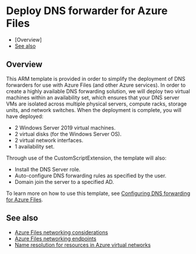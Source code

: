 # Deploy DNS forwarder for Azure Files
- [Overview]
- [See also](#see-also)

## Overview
This ARM template is provided in order to simplify the deployment of DNS forwarders for use with Azure Files (and other Azure services). In order to create a highly available DNS forwarding solution, we will deploy two virtual machines within an availability set, which ensures that your DNS server VMs are isolated across multiple physical servers, compute racks, storage units, and network switches. When the deployment is complete, you will have deployed:

- 2 Windows Server 2019 virtual machines.
- 2 virtual disks (for the Windows Server OS).
- 2 virtual network interfaces.
- 1 availability set.

Through use of the CustomScriptExtension, the template will also:

- Install the DNS Server role.
- Auto-configure DNS forwarding rules as specified by the user.
- Domain join the server to a specified AD.

To learn more on how to use this template, see [Configuring DNS forwarding for Azure Files](https://docs.microsoft.com/azure/storage/files/storage-files-networking-dns).

## See also
- [Azure Files networking considerations](https://docs.microsoft.com/azure/storage/files/storage-files-networking-overview)
- [Azure Files networking endpoints](https://docs.microsoft.com/azure/storage/files/storage-files-networking-endpoints)
- [Name resolution for resources in Azure virtual networks](https://docs.microsoft.com/azure/virtual-network/virtual-networks-name-resolution-for-vms-and-role-instances)